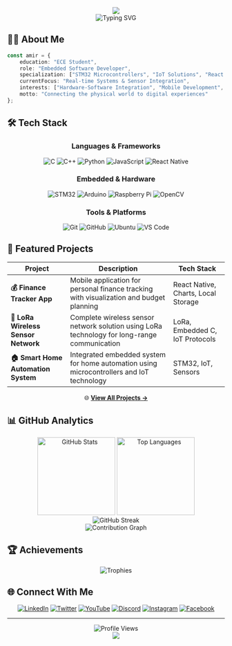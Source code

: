 <div align="center">
  <img src="https://capsule-render.vercel.app/api?type=waving&color=gradient&customColorList=12,15,20&height=200&section=header&text=Amir%20Philip&fontSize=80&fontAlignY=35&desc=Embedded%20Software%20%7C%20React%20Native%20Developer&descAlignY=55&descSize=20" />
</div>

<div align="center">
  <img src="https://readme-typing-svg.herokuapp.com?font=Fira+Code&weight=500&size=22&pause=1000&color=58A6FF&center=true&vCenter=true&random=false&width=600&lines=Building+Intelligent+Embedded+Systems;Creating+Cross-Platform+Mobile+Apps;Bridging+Hardware+and+Software" alt="Typing SVG" />
</div>

## 👨‍💻 About Me

```typescript
const amir = {
    education: "ECE Student",
    role: "Embedded Software Developer",
    specialization: ["STM32 Microcontrollers", "IoT Solutions", "React Native"],
    currentFocus: "Real-time Systems & Sensor Integration",
    interests: ["Hardware-Software Integration", "Mobile Development", "Open Source"],
    motto: "Connecting the physical world to digital experiences"
};
```

## 🛠️ Tech Stack

<div align="center">

### Languages & Frameworks
![C](https://img.shields.io/badge/C-00599C?style=for-the-badge&logo=c&logoColor=white)
![C++](https://img.shields.io/badge/C++-00599C?style=for-the-badge&logo=cplusplus&logoColor=white)
![Python](https://img.shields.io/badge/Python-3776AB?style=for-the-badge&logo=python&logoColor=white)
![JavaScript](https://img.shields.io/badge/JavaScript-F7DF1E?style=for-the-badge&logo=javascript&logoColor=black)
![React Native](https://img.shields.io/badge/React_Native-20232A?style=for-the-badge&logo=react&logoColor=61DAFB)

### Embedded & Hardware
![STM32](https://img.shields.io/badge/STM32-03234B?style=for-the-badge&logo=stmicroelectronics&logoColor=white)
![Arduino](https://img.shields.io/badge/Arduino-00979D?style=for-the-badge&logo=arduino&logoColor=white)
![Raspberry Pi](https://img.shields.io/badge/Raspberry_Pi-A22846?style=for-the-badge&logo=raspberry-pi&logoColor=white)
![OpenCV](https://img.shields.io/badge/OpenCV-5C3EE8?style=for-the-badge&logo=opencv&logoColor=white)

### Tools & Platforms
![Git](https://img.shields.io/badge/Git-F05032?style=for-the-badge&logo=git&logoColor=white)
![GitHub](https://img.shields.io/badge/GitHub-181717?style=for-the-badge&logo=github&logoColor=white)
![Ubuntu](https://img.shields.io/badge/Ubuntu-E95420?style=for-the-badge&logo=ubuntu&logoColor=white)
![VS Code](https://img.shields.io/badge/VS_Code-007ACC?style=for-the-badge&logo=visual-studio-code&logoColor=white)

</div>

## 🚀 Featured Projects

<div align="center">

| Project | Description | Tech Stack |
|---------|-------------|------------|
| **💰 Finance Tracker App** | Mobile application for personal finance tracking with visualization and budget planning | React Native, Charts, Local Storage |
| **📡 LoRa Wireless Sensor Network** | Complete wireless sensor network solution using LoRa technology for long-range communication | LoRa, Embedded C, IoT Protocols |
| **🏠 Smart Home Automation System** | Integrated embedded system for home automation using microcontrollers and IoT technology | STM32, IoT, Sensors |

🌐 **[View All Projects →](https://amirp.netlify.app)**

</div>

## 📊 GitHub Analytics

<div align="center">
  <img height="180em" src="https://github-readme-stats.vercel.app/api?username=amirphiladam2&show_icons=true&theme=tokyonight&include_all_commits=true&count_private=true&hide_border=true&bg_color=0D1117" alt="GitHub Stats" />
  <img height="180em" src="https://github-readme-stats.vercel.app/api/top-langs/?username=amirphiladam2&layout=compact&theme=tokyonight&hide_border=true&bg_color=0D1117&langs_count=8" alt="Top Languages" />
</div>

<div align="center">
  <img src="https://github-readme-streak-stats.herokuapp.com/?user=amirphiladam2&theme=tokyonight&hide_border=true&background=0D1117&ring=58A6FF&fire=58A6FF&currStreakLabel=58A6FF" alt="GitHub Streak" />
</div>

<div align="center">
  <img src="https://github-readme-activity-graph.vercel.app/graph?username=amirphiladam2&theme=tokyo-night&hide_border=true&bg_color=0D1117&color=58A6FF&line=58A6FF&point=FFFFFF" alt="Contribution Graph" />
</div>

## 🏆 Achievements

<div align="center">
  <img src="https://github-profile-trophy.vercel.app/?username=amirphiladam2&theme=tokyonight&no-frame=true&no-bg=true&row=1&column=7&margin-w=15" alt="Trophies" />
</div>

## 🌐 Connect With Me

<div align="center">
  
[![LinkedIn](https://img.shields.io/badge/LinkedIn-0077B5?style=for-the-badge&logo=linkedin&logoColor=white)](https://www.linkedin.com/in/amir-philip-29872524b)
[![Twitter](https://img.shields.io/badge/Twitter-1DA1F2?style=for-the-badge&logo=twitter&logoColor=white)](https://x.com/amirphiladam)
[![YouTube](https://img.shields.io/badge/YouTube-FF0000?style=for-the-badge&logo=youtube&logoColor=white)](https://www.youtube.com/@tackleeng904)
[![Discord](https://img.shields.io/badge/Discord-7289DA?style=for-the-badge&logo=discord&logoColor=white)](https://discord.com/channels/@amirphiladam)
[![Instagram](https://img.shields.io/badge/Instagram-E4405F?style=for-the-badge&logo=instagram&logoColor=white)](https://www.instagram.com/amirp_2808)
[![Facebook](https://img.shields.io/badge/Facebook-1877F2?style=for-the-badge&logo=facebook&logoColor=white)](https://www.facebook.com/amirphiladam)

</div>

---

<div align="center">
  <img src="https://komarev.com/ghpvc/?username=amirphiladam2&color=58A6FF&style=for-the-badge&label=Profile+Views" alt="Profile Views" />
</div>

<div align="center">
  <img src="https://capsule-render.vercel.app/api?type=waving&color=gradient&customColorList=12,15,20&height=120&section=footer" />
</div>
